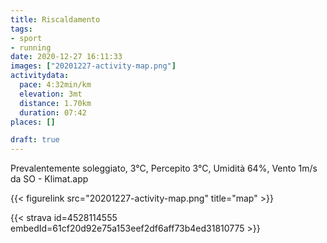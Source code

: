 ```yaml
---
title: Riscaldamento 
tags:
- sport
- running
date: 2020-12-27 16:11:33
images: ["20201227-activity-map.png"]
activitydata:
  pace: 4:32min/km
  elevation: 3mt
  distance: 1.70km
  duration: 07:42
places: []

draft: true
---
```


Prevalentemente soleggiato, 3°C, Percepito 3°C, Umidità 64%, Vento 1m/s da SO - Klimat.app



{{< figurelink src="20201227-activity-map.png" title="map" >}}


{{< strava id=4528114555 embedId=61cf20d92e75a153eef2df6aff73b4ed31810775 >}}